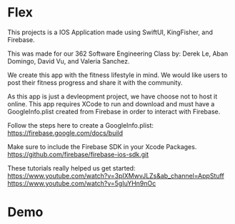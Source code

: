 # Flex
This projects is a IOS Application made using SwiftUI, KingFisher, and Firebase.

This was made for our 362 Software Engineering Class by: Derek Le, Aban Domingo, David Vu, and Valeria Sanchez.

We create this app with the fitness lifestyle in mind. We would like users to post their fitness progress and share it with the community.

As this app is just a devleopment project, we have choose not to host it online.
This app requires XCode to run and download and must have a GoogleInfo.plist created from Firebase in order to interact with Firebase.

Follow the steps here to create a GoogleInfo.plist: https://firebase.google.com/docs/build

Make sure to include the Firebase SDK in your Xcode Packages. https://github.com/firebase/firebase-ios-sdk.git

These tutorials really helped us get started:
https://www.youtube.com/watch?v=3pIXMwvJLZs&ab_channel=AppStuff
https://www.youtube.com/watch?v=5gIuYHn9nOc

# Demo
